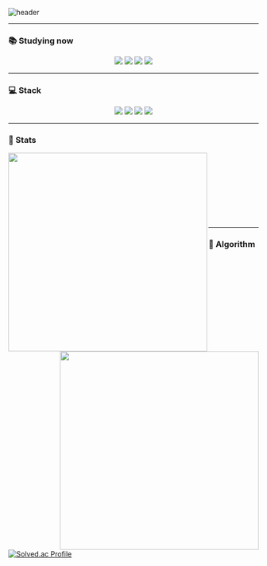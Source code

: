 <!-- ![header](https://capsule-render.vercel.app/api?type=Rounded&color=random)-->
<!-- ### Hi, I'm Shim Hun 👋 
- 🔭 I’m currently working on ...
- 🌱 I’m currently learning ...
- 👯 I’m looking to collaborate on ...
- 🤔 I’m looking for help with ...
- 💬 Ask me about ...
- 📫 How to reach me: ...
- 😄 Pronouns: ...
- ⚡ Fun fact: ...
![Top Langs](https://github-readme-stats.vercel.app/api/top-langs/?username=SHIMHUN&layout=compact&theme=tokyonight)
### 🌱 Studying in spring boot
-->
<!-- ## Features -->


![header](https://capsule-render.vercel.app/api?type=waving&color=timeGradient&height=300&section=header&text=HI!👋%20I'm%20Shim%20Hun!&fontSize=38)

  
  -----

  ### 📚 Studying now

<div align="center">
  
  <a>
    <img src="https://img.shields.io/badge/spring-6DB33F?style=for-the-badge&logo=spring&logoColor=white"/>
  </a>
  <a>
    <img src="https://img.shields.io/badge/docker-2496ED?style=for-the-badge&logo=docker&logoColor=white"/>
  </a>
  <a>
    <img src="https://img.shields.io/badge/amazon aws-232F3E?style=for-the-badge&logo=amazonaws&logoColor=white"/>
  </a>
  <a>
    <img src="https://img.shields.io/badge/github actions-2088FF?style=for-the-badge&logo=githubactions&logoColor=white"/>
  </a>
</div>

<!--<div align="center">-->

  -----

  ### 💻 Stack

  <div align="center">
    <a>
      <img src="https://img.shields.io/badge/python-3776AB?style=for-the-badge&logo=python&logoColor=white"/>
    </a>
    <a>
      <img src="https://img.shields.io/badge/C++-00599C?style=for-the-badge&logo=cplusplus&logoColor=white"/>
    </a>
    <a>
      <img src="https://img.shields.io/badge/mysql-4479A1?style=for-the-badge&logo=mysql&logoColor=white"/>
    </a>
    <a>
      <img src="https://img.shields.io/badge/influxdb-22ADF6?style=for-the-badge&logo=influxdb&logoColor=white"/>
    </a>
  </div>  
</div>
  
<!--</div>-->

<!--<div align="center">-->
  
  -----

  ### 💬 Stats
  
  <div align=center>
    <a href="https://github.com/anuraghazra/github-readme-stats" title="Go to Source">
      <img align="left" width=400 src="https://github-readme-stats.vercel.app/api?username=SHIMHUN&show_icons=true&theme=soft-green&hide_border=true&bg_color=151515&icon_color=ffffff&text_color=ffffff&title_color=00e6fe" />
    </a>
    <a href="https://git.io/streak-stats" title="Go to Source">
      <img align="right" width=400 src="http://github-readme-streak-stats.herokuapp.com?user=SHIMHUN&hide_border=true&theme=soft-green" alt="" />
    </a>
  </div>
  
  <br><br><br><br><br><br><br><br>
<!--</div> --> 
 
<!--<div align="center">-->
  
  -----

  ### 🤔 Algorithm
  
  [![Solved.ac Profile](http://mazassumnida.wtf/api/v2/generate_badge?boj=shimhun99)](https://solved.ac/shimhun99/)

<!-- </div> -->
